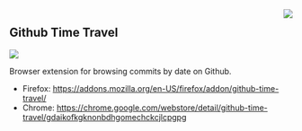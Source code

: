 <img src="http://i.imgur.com/lZSI2m1.png" align="right" />

## Github Time Travel

![](http://i.imgur.com/nL9FpdH.png)

Browser extension for browsing commits by date on Github.

 - Firefox: https://addons.mozilla.org/en-US/firefox/addon/github-time-travel/
 - Chrome: https://chrome.google.com/webstore/detail/github-time-travel/gdaikofkgknonbdhgomechckcjlcpgpg